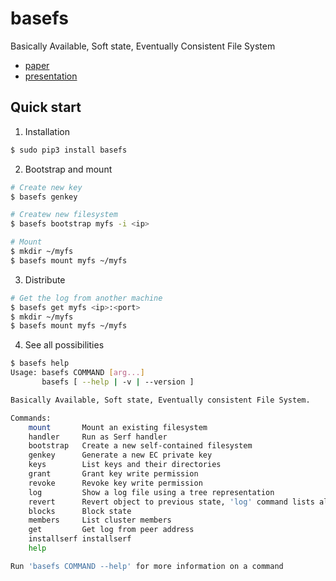 # basefs
Basically Available, Soft state, Eventually Consistent File System

* [paper](https://github.com/glic3rinu/basefs/raw/master/paper/basefs.pdf)
* [presentation](http://glic3rinu.github.io/basefs/presentation/)


## Quick start

1. Installation
```bash
$ sudo pip3 install basefs
```

2. Bootstrap and mount
```bash
# Create new key
$ basefs genkey

# Createw new filesystem
$ basefs bootstrap myfs -i <ip>

# Mount
$ mkdir ~/myfs
$ basefs mount myfs ~/myfs
```

3. Distribute
```bash
# Get the log from another machine
$ basefs get myfs <ip>:<port>
$ mkdir ~/myfs
$ basefs mount myfs ~/myfs
```

4. See all possibilities
```bash
$ basefs help
Usage: basefs COMMAND [arg...]
       basefs [ --help | -v | --version ]

Basically Available, Soft state, Eventually consistent File System.

Commands:
    mount       Mount an existing filesystem
    handler     Run as Serf handler
    bootstrap   Create a new self-contained filesystem
    genkey      Generate a new EC private key
    keys        List keys and their directories
    grant       Grant key write permission
    revoke      Revoke key write permission
    log         Show a log file using a tree representation
    revert      Revert object to previous state, 'log' command lists all revisions
    blocks      Block state
    members     List cluster members
    get         Get log from peer address
    installserf installserf
    help

Run 'basefs COMMAND --help' for more information on a command
```
